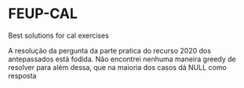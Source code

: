 # FEUP-CAL
Best solutions for cal exercises



A resolução da pergunta da parte pratica do recurso 2020 dos antepassados está fodida. Não encontrei nenhuma maneira greedy de resolver para além dessa, 
que na maioria dos casos dá NULL como resposta
